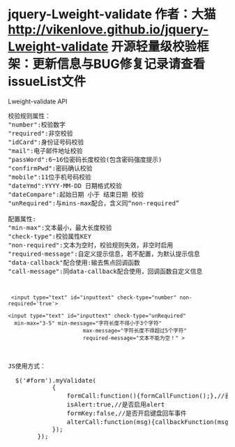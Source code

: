 jquery-Lweight-validate
作者：大猫
http://vikenlove.github.io/jquery-Lweight-validate
开源轻量级校验框架：更新信息与BUG修复记录请查看issueList文件
=========================================================================================
Lweight-validate API
<pre>
校验规则属性：
"number":校验数字
"required":非空校验
"idCard":身份证号码校验
"mail":电子邮件地址校验
"passWord":6~16位密码长度校验(包含密码强度提示)
"confirmPwd":密码确认校验
"mobile":11位手机号码校验
"dateYmd":YYYY-MM-DD 日期格式校验
"dateCompare":起始日期 小于 结束日期 校验
"unRequired":与mins-max配合，含义同“non-required”

配置属性:
"min-max":文本最小，最大长度校验
"check-type":校验属性KEY
"non-required":文本为空时，校验规则失效，非空时启用
"required-message":自定义提示信息，若不配置，为默认提示信息
"data-callback"配合使用:输去焦点回调函数
"call-message":同data-callback配合使用，回调函数自定义信息

<code>

 &lt;input type="text" id="inputtext" check-type="number" non-required='true'&gt;

&lt;input type="text" id="inputtext" check-type="unRequired" 
  min-max="3-5" min-message="字符长度不得小于3个字符" 
						max-message="字符长度不得超过5个字符"  
						required-message="文本不能为空！" &gt;

</code>

JS使用方式：

  $('#form').myValidate(
			{
				formCall:function(){formCallFunction();},//表单提交函数
				isAlert:true,//是否启用alert
				formKey:false,//是否开启键盘回车事件
				alterCall:function(msg){callbackFunction(msg);}	//自定义alert		
			});						
		});


</pre>
